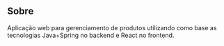## Sobre
Aplicação web para gerenciamento de produtos utilizando como base as tecnologias Java+Spring no backend e React no frontend. 
